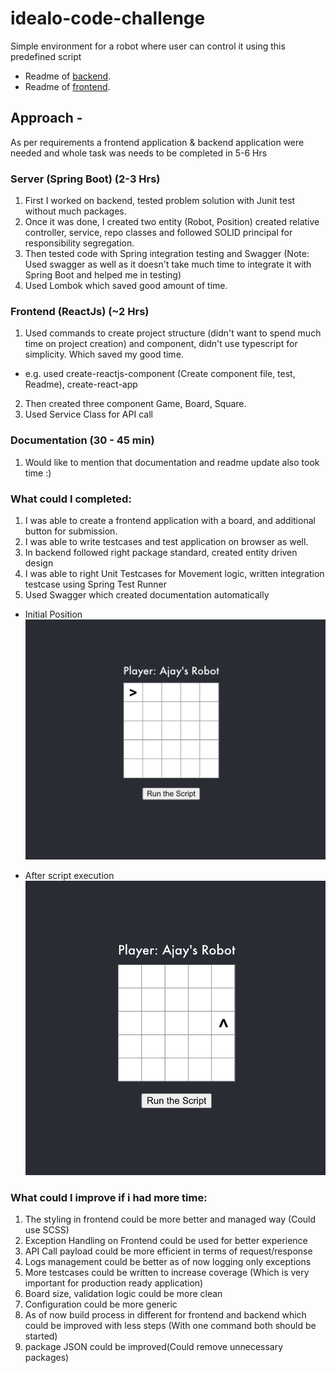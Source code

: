 # idealo-code-challenge
Simple environment for a robot where user can control it using this predefined script

- Readme of [backend](backend).
- Readme of [frontend](frontend).

## Approach - 
As per requirements a frontend application & backend application were needed and whole task was needs to be completed in 5-6 Hrs

### Server (Spring Boot) (2-3 Hrs)
1. First I worked on backend, tested problem solution with Junit test without much packages.
2. Once it was done, I created two entity (Robot, Position) created relative controller, service, repo classes and followed SOLID principal for responsibility segregation.
3. Then tested code with Spring integration testing and Swagger (Note: Used swagger as well as it doesn't take much time to integrate it with Spring Boot and helped me in testing)
4. Used Lombok which saved good amount of time.

### Frontend (ReactJs) (~2 Hrs)
1. Used commands to create project structure (didn't want to spend much time on project creation) and component, didn't use typescript for simplicity. Which saved my good time.
  - e.g. used create-reactjs-component (Create component file, test, Readme), create-react-app 
2. Then created three component Game, Board, Square.
3. Used Service Class for API call

### Documentation (30 - 45 min)
1. Would like to mention that documentation and readme update also took time :) 

### What could I completed:
1. I was able to create a frontend application with a board, and additional button for submission.
2. I was able to write testcases and test application on browser as well.
3. In backend followed right package standard, created entity driven design
4. I was able to right Unit Testcases for Movement logic, written integration testcase using Spring Test Runner
5. Used Swagger which created documentation automatically

- Initial Position
![initial](files/1.png "Optional title")

- After script execution
![initial](files/2.png "Optional title")

### What could I improve if i had more time:
1. The styling in frontend could be more better and managed way (Could use SCSS)
2. Exception Handling on Frontend could be used for better experience 
3. API Call payload could be more efficient in terms of request/response
4. Logs management could be better as of now logging only exceptions
5. More testcases could be written to increase coverage (Which is very important for production ready application)
6. Board size, validation logic could be more clean
7. Configuration could be more generic
8. As of now build process in different for frontend and backend which could be improved with less steps (With one command both should be started)
9. package JSON could be improved(Could remove unnecessary packages)
